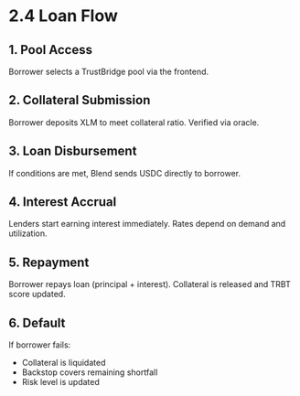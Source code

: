 # 2.4 Loan Flow

## 1. Pool Access
Borrower selects a TrustBridge pool via the frontend.

## 2. Collateral Submission
Borrower deposits XLM to meet collateral ratio. Verified via oracle.

## 3. Loan Disbursement
If conditions are met, Blend sends USDC directly to borrower.

## 4. Interest Accrual
Lenders start earning interest immediately. Rates depend on demand and utilization.

## 5. Repayment
Borrower repays loan (principal + interest). Collateral is released and TRBT score updated.

## 6. Default
If borrower fails:
- Collateral is liquidated
- Backstop covers remaining shortfall
- Risk level is updated